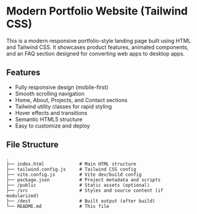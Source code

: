 # Modern Portfolio Website (Tailwind CSS)

This is a modern responsive portfolio-style landing page built using HTML and Tailwind CSS.
It showcases product features, animated components, and an FAQ section designed for converting web apps to desktop apps.

## Features

- Fully responsive design (mobile-first)
- Smooth scrolling navigation
- Home, About, Projects, and Contact sections
- Tailwind utility classes for rapid styling
- Hover effects and transitions
- Semantic HTML5 structure
- Easy to customize and deploy


## File Structure
```
.
├── index.html             # Main HTML structure
├── tailwind.config.js     # Tailwind CSS config
├── vite.config.js         # Vite dev/build config
├── package.json           # Project metadata and scripts
├── /public                # Static assets (optional)
├── /src                   # Styles and source content (if modularized)
├── /dest                  # Built output (after build)
└── README.md              # This file
```
